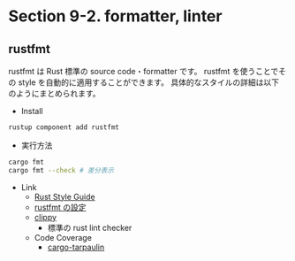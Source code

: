# Section 9-2. formatter, linter

## rustfmt

rustfmt は Rust 標準の source code・formatter です。
rustfmt を使うことでその style を自動的に適用することができます。
具体的なスタイルの詳細は以下のようにまとめられます。

- Install

```bash
rustup component add rustfmt
```

- 実行方法

```bash
cargo fmt
cargo fmt --check # 差分表示
```

- Link
  - [Rust Style Guide](https://github.com/rust-dev-tools/fmt-rfcs/blob/master/guide/guide.md)
  - [rustfmt の設定](https://github.com/rust-lang/rustfmt#running-rustfmt-from-your-editor)
  - [clippy](https://github.com/rust-lang/rust-clippy)
    - 標準の rust lint checker
  - Code Coverage
    - [cargo-tarpaulin](https://github.com/xd009642/tarpaulin)
